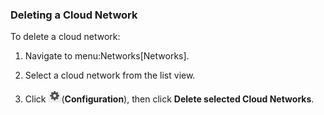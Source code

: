 ### Deleting a Cloud Network

To delete a cloud network:

1.  Navigate to menu:Networks\[Networks\].

2.  Select a cloud network from the list view.

3.  Click ![Configuration](/images/1847.png)(**Configuration**), then
    click **Delete selected Cloud Networks**.
